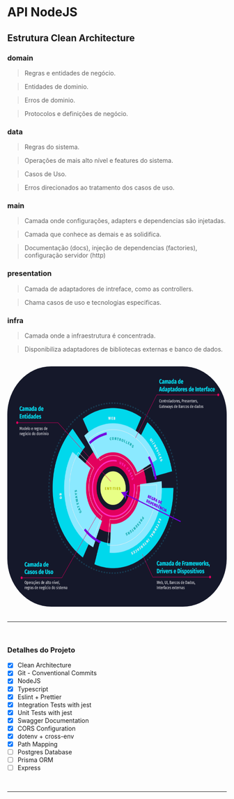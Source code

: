 # API NodeJS

## Estrutura Clean Architecture

### domain

> Regras e entidades de negócio.

> Entidades de dominio.

> Erros de dominio.

> Protocolos e definições de negócio.

### data

> Regras do sistema.

> Operações de mais alto nível e features do sistema.

> Casos de Uso.

> Erros direcionados ao tratamento dos casos de uso.

### main

> Camada onde configurações, adapters e dependencias são injetadas.

> Camada que conhece as demais e as solidifica.

> Documentação (docs), injeção de dependencias (factories), configuração servidor (http)

### presentation

> Camada de adaptadores de intreface, como as controllers.

> Chama casos de uso e tecnologias especificas.

### infra

> Camada onde a infraestrutura é concentrada.

> Disponibiliza adaptadores de bibliotecas externas e banco de dados.

<br>
<div  align="center" >
<img src="./assets/clean.png " alt="clean architecture layers - folder by Otávio Lemos" style="height: 550px; width:650px;border-radius:20%;"/>
</div>

<br>
<hr>
<br>

### Detalhes do Projeto

-   [x] Clean Architecture
-   [x] Git - Conventional Commits
-   [x] NodeJS
-   [x] Typescript
-   [x] Eslint + Prettier
-   [x] Integration Tests with jest
-   [x] Unit Tests with jest
-   [x] Swagger Documentation
-   [x] CORS Configuration
-   [x] dotenv + cross-env
-   [x] Path Mapping
-   [ ] Postgres Database
-   [ ] Prisma ORM
-   [ ] Express

<br>
<hr>
<br>

